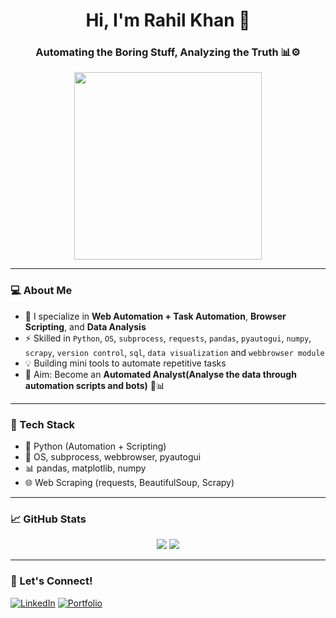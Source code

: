 <h1 align="center">Hi, I'm Rahil Khan 👋</h1>
<h3 align="center">Automating the Boring Stuff, Analyzing the Truth 📊⚙️</h3>

<p align="center">
  <img src="https://media.giphy.com/media/LWps4guoNxa3PovzPU/giphy.gif" width="300" />
</p>





---

### 💻 About Me
- 🔭 I specialize in **Web Automation + Task Automation**, **Browser Scripting**, and **Data Analysis**
- ⚡ Skilled in `Python`, `OS`, `subprocess`, `requests`, `pandas`, `pyautogui`, `numpy`, `scrapy`, `version control`, `sql`, `data visualization` and `webbrowser module`
- 💡 Building mini tools to automate repetitive tasks
- 🎯 Aim: Become an **Automated Analyst(Analyse the data through automation scripts and bots)** 🧠📊

---

### 🚀 Tech Stack
- 🐍 Python (Automation + Scripting)
- 📁 OS, subprocess, webbrowser, pyautogui
- 📊 pandas, matplotlib, numpy
- 🌐 Web Scraping (requests, BeautifulSoup, Scrapy)

---

### 📈 GitHub Stats
<p align="center">
  <img src="https://github-readme-stats.vercel.app/api?username=rahilcodz&show_icons=true&theme=radical" />
  <img src="https://github-readme-stats.vercel.app/api/top-langs/?username=rahilcodz&layout=compact&theme=radical" />
</p>

---

### 🔗 Let's Connect!
[![LinkedIn](https://img.shields.io/badge/LinkedIn-blue?logo=linkedin)](https://linkedin.com/in/rahilkhan-dev)
[![Portfolio](https://img.shields.io/badge/Portfolio-grey?logo=github)](https://github.com/rahilcodz)
